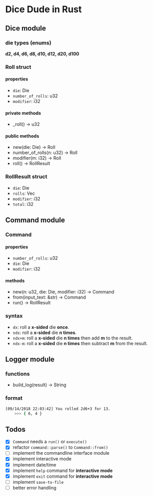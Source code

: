 # Dice Dude in Rust
## Dice module
### die types (enums)
**d2, d4, d6, d8, d10, d12, d20, d100**

### Roll struct
#### properties
- `die`: Die
- `number_of_rolls`: u32
- `modifier`: i32

#### private methods
- _roll() -> u32

#### public methods
- new(die: Die) -> Roll
- number_of_rolls(n: u32) -> Roll
- modifier(m: i32) -> Roll
- roll() -> RollResult

### RollResult struct
- `die`: Die
- `rolls`: Vec<u32>
- `modifier`: i32
- `total`: i32

## Command module
### Command
#### properties
- `number_of_rolls`: u32
- `die`: Die
- `modifier`: i32
#### methods
- new(n: u32, die: Die, modifier: i32) -> Command
- from(input_text: &str) -> Command
- run() -> RollResult

### syntax
- `dx`: roll a **x-sided** die **once**.
- `ndx`: roll a **x-sided** die **n times**.
- `ndx+m`: roll a **x-sided** die **n times** then add **m** to the result.
- `ndx-m`: roll a **x-sided** die **n times** then subtract **m** from the result.

## Logger module
### functions
- build_log(result) -> String

### format
```bash
[09/14/2018 22:03:42] You rolled 2d6+3 for 13.
    >>> { 6, 4 }
```

## Todos
- [x] `Command` needs a `run()` or `execute()`
- [x] refactor `command::parse()` to `Command::from()`
- [ ] implement the commandline interface module
- [x] implement interactive mode
- [x] implement date/time
- [x] implement `help` command for **interactive mode**
- [x] implement `exit` command for **interactive mode**
- [ ] implement `save-to-file`
- [ ] better error handling
